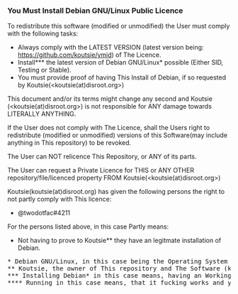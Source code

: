 ### You Must Install Debian GNU/Linux Public Licence
To redistribute this software (modified or unmodified) the User must comply with the following tasks:
- Always comply with the LATEST VERSION (latest version being: https://github.com/koutsie/ymid) of The Licence.
- Install*** the latest version of Debian GNU/Linux* possible (Either SID, Testing or Stable).
- You must provide proof of having This Install of Debian, if so requested by Koutsie(<koutsie(at)disroot.org>)

This document and/or its terms might change any second and Koutsie (<koutsie(at)disroot.org>) is not responsible for ANY damage towards LITERALLY ANYTHING.</br>

If the User does not comply with The Licence, shall the Users right to redistribute (modified or unmodified) versions of this Software(may include anything in This repository) to be revoked.</br>

The User can NOT relicence This Repository, or ANY of its parts.</br>

The User can request a Private Licence for THIS or ANY OTHER repository/file/licenced property FROM Koutsie(<koutsie(at)disroot.org>)</br>

Koutsie(koutsie(at)disroot.org) has given the following persons the right to not partly comply with This licence:
- @twodotfac#4211 

For the persons listed above, in this case Partly means:
- Not having to prove to Koutsie** they have an legitmate installation of Debian.

<pre>
* Debian GNU/Linux, in this case being the Operating System (hosted in https://www.debian.org/)
** Koutsie, the owner of This repository and The Software (koutsie(at)disroot.org)
*** Installing Debian* in this case means, having an Working Operating System (Debian*) Running****
**** Running in this case means, that it fucking works and you can use it like Debian* is supposed to be.
</pre>
